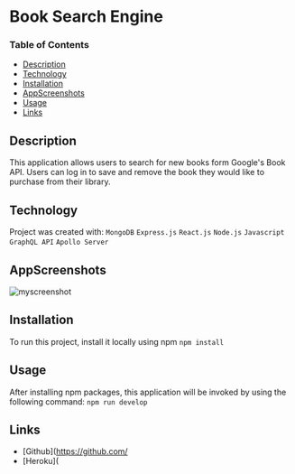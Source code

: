 # Book Search Engine

### Table of Contents
- [Description](#description)
- [Technology](#technology)
- [Installation](#installation)
- [AppScreenshots](#appscreenshots)
- [Usage](#usage)
- [Links](#links)

## Description 
This application allows users to search for new books form Google's Book API. Users can log in to save and remove the book they would like to purchase from their library.

## Technology 
Project was created with:
`MongoDB`
`Express.js`
`React.js`
`Node.js`
`Javascript`
`GraphQL API`
`Apollo Server`

## AppScreenshots
![myscreenshot](./Develop/assest/)

## Installation
To run this project, install it locally using npm
`npm install`

## Usage
After installing npm packages, this application will be invoked by using the following command:
`npm run develop`

## Links
- [Github](https://github.com/
- [Heroku](
